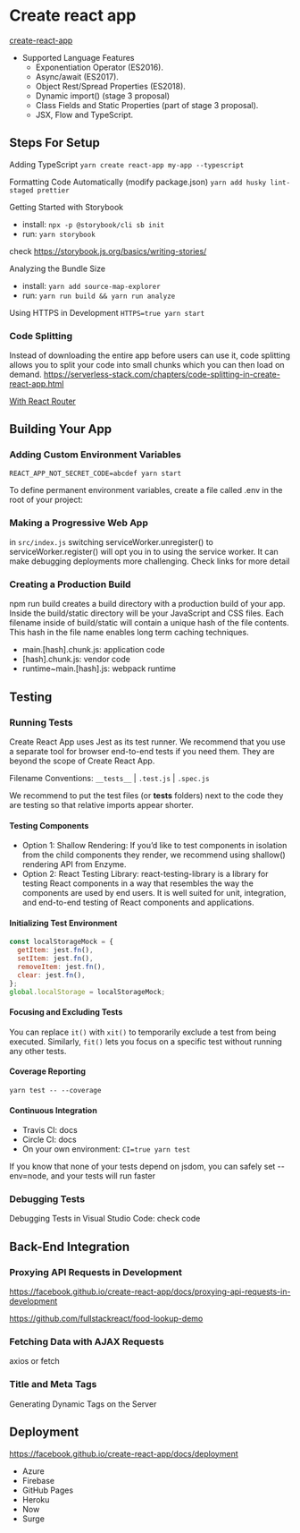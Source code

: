 # Create react app
[create-react-app](https://facebook.github.io/create-react-app/)

- Supported Language Features
  - Exponentiation Operator (ES2016).
  - Async/await (ES2017).
  - Object Rest/Spread Properties (ES2018).
  - Dynamic import() (stage 3 proposal)
  - Class Fields and Static Properties (part of stage 3 proposal).
  - JSX, Flow and TypeScript.

## Steps For Setup 
Adding TypeScript
`yarn create react-app my-app --typescript`

Formatting Code Automatically (modify package.json)
`yarn add husky lint-staged prettier`

Getting Started with Storybook
- install: `npx -p @storybook/cli sb init`
- run: `yarn storybook`

check https://storybook.js.org/basics/writing-stories/

Analyzing the Bundle Size
- install: `yarn add source-map-explorer`
- run: `yarn run build && yarn run analyze`

Using HTTPS in Development
`HTTPS=true yarn start`

### Code Splitting
Instead of downloading the entire app before users can use it, code splitting allows you to split your code into small chunks which you can then load on demand.
https://serverless-stack.com/chapters/code-splitting-in-create-react-app.html

[With React Router](https://serverless-stack.com/chapters/code-splitting-in-create-react-app.html)

## Building Your App

### Adding Custom Environment Variables
`REACT_APP_NOT_SECRET_CODE=abcdef yarn start`

To define permanent environment variables, create a file called .env in the root of your project:

### Making a Progressive Web App
in `src/index.js` switching serviceWorker.unregister() to serviceWorker.register() will opt you in to using the service worker. It can make debugging deployments more challenging.
Check links for more detail

### Creating a Production Build
npm run build creates a build directory with a production build of your app. Inside the build/static directory will be your JavaScript and CSS files. Each filename inside of build/static will contain a unique hash of the file contents. This hash in the file name enables long term caching techniques.
- main.[hash].chunk.js: application code
- [hash].chunk.js: vendor code
- runtime~main.[hash].js: webpack runtime

## Testing
### Running Tests
Create React App uses Jest as its test runner. We recommend that you use a separate tool for browser end-to-end tests if you need them. They are beyond the scope of Create React App.

Filename Conventions: `__tests__` | `.test.js` | `.spec.js`

We recommend to put the test files (or __tests__ folders) next to the code they are testing so that relative imports appear shorter.

#### Testing Components
- Option 1: Shallow Rendering: If you’d like to test components in isolation from the child components they render, we recommend using shallow() rendering API from Enzyme.
- Option 2: React Testing Library: react-testing-library is a library for testing React components in a way that resembles the way the components are used by end users. It is well suited for unit, integration, and end-to-end testing of React components and applications.

#### Initializing Test Environment
```jsx
const localStorageMock = {
  getItem: jest.fn(),
  setItem: jest.fn(),
  removeItem: jest.fn(),
  clear: jest.fn(),
};
global.localStorage = localStorageMock;
```
#### Focusing and Excluding Tests
You can replace `it()` with `xit()` to temporarily exclude a test from being executed. Similarly, `fit()` lets you focus on a specific test without running any other tests.

#### Coverage Reporting
`yarn test -- --coverage`

#### Continuous Integration
- Travis CI: docs
- Circle CI: docs
- On your own environment: `CI=true yarn test`

If you know that none of your tests depend on jsdom, you can safely set --env=node, and your tests will run faster

### Debugging Tests
Debugging Tests in Visual Studio Code: check code

## Back-End Integration

### Proxying API Requests in Development
https://facebook.github.io/create-react-app/docs/proxying-api-requests-in-development

https://github.com/fullstackreact/food-lookup-demo

### Fetching Data with AJAX Requests
axios or fetch

### Title and Meta Tags
Generating Dynamic <meta> Tags on the Server

## Deployment
https://facebook.github.io/create-react-app/docs/deployment

- Azure
- Firebase
- GitHub Pages
- Heroku
- Now
- Surge
